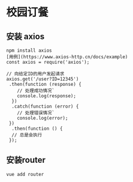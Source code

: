 # 校园订餐


## 安装 axios
```
npm install axios
[用例](https://www.axios-http.cn/docs/example)
const axios = require('axios');
```

```
// 向给定ID的用户发起请求
axios.get('/user?ID=12345')
 .then(function (response) {
    // 处理成功情况`
    console.log(response);
  })
  .catch(function (error) {
    // 处理错误情况`
    console.log(error);
 })
  .then(function () {
  // 总是会执行
 });
```
## 安装router
`vue add router`